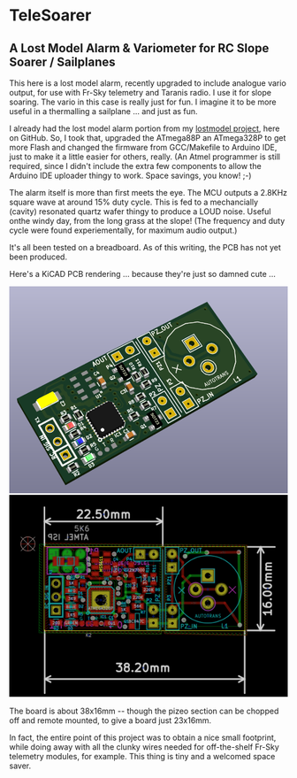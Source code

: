 # TeleSoarer
## A Lost Model Alarm &amp; Variometer for RC Slope Soarer / Sailplanes

This here is a lost model alarm, recently upgraded to include analogue vario output, for use with Fr-Sky telemetry and Taranis radio. I use it for slope soaring. The vario in this case is really just for fun. I imagine it to be more useful in a thermalling a sailplane ... and just as fun.

I already had the lost model alarm portion from my [lostmodel project](https://github.com/gruvin/lostmodel), here on GitHub. 
So, I took that, upgraded the ATmega88P an ATmega328P to get more Flash and changed the firmware from GCC/Makefile to Arduino IDE, just to make it a little easier for others, really. (An Atmel programmer is still required, since I didn't include the extra few components to allow the Arduino IDE uploader thingy to work. Space savings, you know! ;-)

The alarm itself is more than first meets the eye. The MCU outputs a 2.8KHz square wave at around 15% duty cycle. This is fed to a mechancially (cavity) resonated quartz wafer thingy to produce a LOUD noise. Useful onthe windy day, from the long grass at the slope! (The frequency and duty cycle were found experiementally, for maximum audio output.)

It's all been tested on a breadboard. As of this writing, the PCB has not yet been produced. 

Here's a KiCAD PCB rendering ... because they're just so damned cute ...

<img src="img/kicad_render.png">
<img src="img/kicad_size.png">

The board is about 38x16mm -- though the pizeo section can be chopped off and remote mounted, to give a board just 23x16mm.

In fact, the entire point of this project was to obtain a nice small footprint, while doing away with all the clunky wires needed for off-the-shelf Fr-Sky telemetry modules, for example. This thing is tiny and a welcomed space saver.
